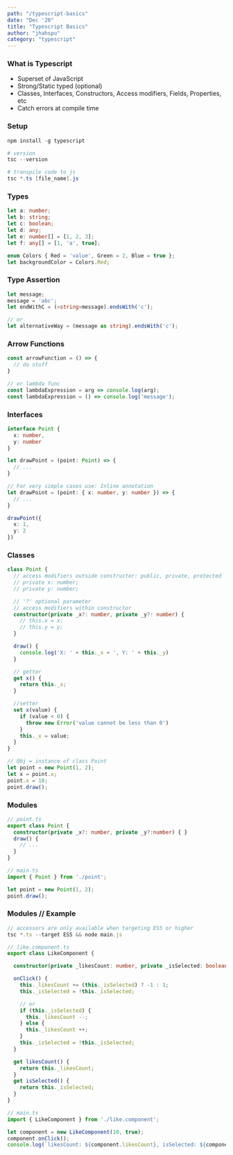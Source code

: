 ```yaml
---
path: "/typescript-basics"
date: "Dec '20"
title: "Typescript Basics"
author: "jhahspu"
category: "typescript"
---
```




### What is Typescript
- Superset of JavaScript
- Strong/Static typed (optional)
- Classes, Interfaces, Constructors, Access modifiers, Fields, Properties, etc
- Catch errors at compile time



### Setup
```powershell
npm install -g typescript

# version
tsc --version

# transpile code to js
tsc *.ts [file_name].js
```



### Types
```typescript
let a: number;
let b: string;
let c: boolean;
let d: any;
let e: number[] = [1, 2, 3];
let f: any[] = [1, 'a', true];

enum Colors { Red = 'value', Green = 2, Blue = true };
let backgroundColor = Colors.Red;
```



### Type Assertion
```typescript
let message;
message = 'abc';
let endWithC = (<string>message).endsWith('c');

// or
let alternativeWay = (message as string).endsWith('c');
```



### Arrow Functions
```typescript
const arrowFunction = () => {
  // do stuff
}

// or lambda func
const lambdaExpression = arg => console.log(arg);
const lambdaExpression = () => console.log('message');
```



### Interfaces
```typescript
interface Point {
  x: number,
  y: number
}

let drawPoint = (point: Point) => {
  // ...
}

// For very simple cases use: Inline annotation
let drawPoint = (point: { x: number, y: number }) => {
  // ...
}

drawPoint({
  x: 1,
  y: 2
})
```



### Classes
```typescript
class Point {
  // access modifiers outside constructor: public, private, protected
  // private x: number; 
  // private y: number;

  // '?' optional parameter
  // access modifiers within constructor
  constructor(private _x?: number, private _y?: number) {
    // this.x = x;
    // this.y = y;
  }

  draw() {
    console.log('X: ' + this._x + ', Y: ' + this._y)
  }

  // getter
  get x() {
    return this._x;
  }

  //setter
  set x(value) {
    if (value < 0) {
      throw new Error('value cannot be less than 0')
    }
    this._x = value;
  }
}

// Obj = instance of class Point
let point = new Point(1, 2);
let x = point.x;
point.x = 10;
point.draw();
```



### Modules
```typescript
// point.ts
export class Point {
  constructor(private _x?: number, private _y?:number) { }
  draw() {
    // ...
  }
}

// main.ts
import { Point } from './point';

let point = new Point(1, 2);
point.draw();
```



### Modules // Example
```typescript
// accessors are only available when targeting ES5 or higher
tsc *.ts --target ES5 && node main.js

// like.component.ts
export class LikeComponent {

  constructor(private _likesCount: number, private _isSelected: boolean) { }

  onClick() {
    this._likesCount += (this._isSelected) ? -1 : 1;
    this._isSelected = !this._isSelected;

    // or
    if (this._isSelected) {
      this._likesCount --;
    } else {
      this._likesCount ++;
    }
    this._isSelected = !this._isSelected;
  }

  get likesCount() {
    return this._likesCount;
  }
  get isSelected() {
    return this._isSelected;
  }
}

// main.ts
import { LikeComponent } from './like.component';

let component = new LikeComponent(10, true);
component.onClick();
console.log(`likesCount: ${component.likesCount}, isSelected: ${component.isSelected}`);
```